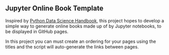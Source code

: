 ## Jupyter Online Book Template

Inspired by [Python Data Science Handbook](https://github.com/jakevdp/PythonDataScienceHandbook), this project hopes to develop a simple way to generate online books made up of by Jupyter notebooks, to be displayed in GitHub pages.

In this project you can must create an ordering for your pages using the titles and the script will auto-generate the links between pages.
